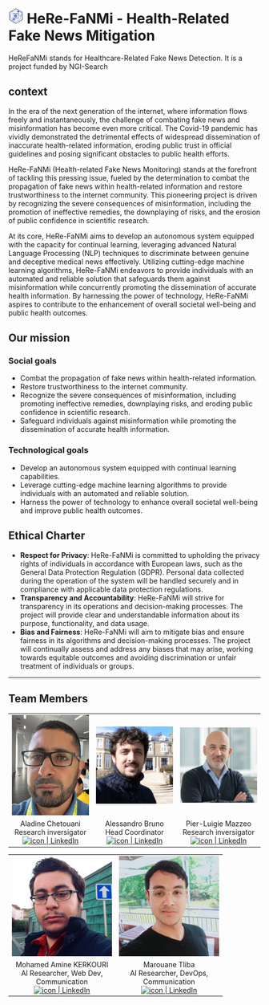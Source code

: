 # <img src="./assests/logo.png" alt="drawing" style="width:30px;"/> HeRe-FaNMi - Health-Related Fake News Mitigation

HeReFaNMi stands for Healthcare-Related Fake News Detection. It is a project funded by NGI-Search 

## context 

In the era of the next generation of the internet, where information flows freely and instantaneously, the challenge of combating fake news and misinformation has become even more critical. The Covid-19 pandemic has vividly demonstrated the detrimental effects of widespread dissemination of inaccurate health-related information, eroding public trust in official guidelines and posing significant obstacles to public health efforts.

HeRe-FaNMi (Health-related Fake News Monitoring) stands at the forefront of tackling this pressing issue, fueled by the determination to combat the propagation of fake news within health-related information and restore trustworthiness to the internet community. This pioneering project is driven by recognizing the severe consequences of misinformation, including the promotion of ineffective remedies, the downplaying of risks, and the erosion of public confidence in scientific research.

At its core, HeRe-FaNMi aims to develop an autonomous system equipped with the capacity for continual learning, leveraging advanced Natural Language Processing (NLP) techniques to discriminate between genuine and deceptive medical news effectively. Utilizing cutting-edge machine learning algorithms, HeRe-FaNMi endeavors to provide individuals with an automated and reliable solution that safeguards them against misinformation while concurrently promoting the dissemination of accurate health information. By harnessing the power of technology, HeRe-FaNMi aspires to contribute to the enhancement of overall societal well-being and public health outcomes.

## Our mission

### Social goals 

- Combat the propagation of fake news within health-related information.
- Restore trustworthiness to the internet community.
- Recognize the severe consequences of misinformation, including promoting ineffective remedies, downplaying risks, and eroding public confidence in scientific research.
- Safeguard individuals against misinformation while promoting the dissemination of accurate health information.

### Technological goals
- Develop an autonomous system equipped with continual learning capabilities.
- Leverage cutting-edge machine learning algorithms to provide individuals with an automated and reliable solution.
- Harness the power of technology to enhance overall societal well-being and improve public health outcomes.

## Ethical Charter

- **Respect for Privacy**: HeRe-FaNMi is committed to upholding the privacy rights of individuals in accordance with European laws, such as the General Data Protection Regulation (GDPR). Personal data collected during the operation of the system will be handled securely and in compliance with applicable data protection regulations.
- **Transparency and Accountability**: HeRe-FaNMi will strive for transparency in its operations and decision-making processes. The project will provide clear and understandable information about its purpose, functionality, and data usage.
- **Bias and Fairness**: HeRe-FaNMi will aim to mitigate bias and ensure fairness in its algorithms and decision-making processes. The project will continually assess and address any biases that may arise, working towards equitable outcomes and avoiding discrimination or unfair treatment of individuals or groups.


---

## Team Members 

<link rel="stylesheet" href="https://cdnjs.cloudflare.com/ajax/libs/font-awesome/4.7.0/css/font-awesome.min.css">
<table  class = "center"> 
    <tr>
        <td><img src="./assests/team/aladine.jpeg" alt="drawing" style="width:200px;height:200px;"/></td>
        <td><img src="./assests/team/alessandro.jpeg" alt="drawing" style="width:200px;"/></td>
        <td><img src="./assests/team/Pier-luigie.jpeg" alt="drawing" style="width:200px;"/></td>
    </tr>
    <tr>
        <td style ="text-align: center; vertical-align: middle">    
            Aladine Chetouani <br>
            Research inversigator <br>
            <a href="https://www.linkedin.com/in/aladine-chetouani-2aa66038/">
                <img  src="https://img.shields.io/badge/LinkedIn-0077B5?style=for-the-badge&logo=linkedin&logoColor=white"  alt="icon | LinkedIn" />
            </a>
        </td>
        <td style ="text-align: center; vertical-align: middle">    
            Alessandro Bruno <br>
            Head Coordinator<br>
            <a href="https://www.linkedin.com/in/alessandrobrun0/">
                <img  src="https://img.shields.io/badge/LinkedIn-0077B5?style=for-the-badge&logo=linkedin&logoColor=white"  alt="icon | LinkedIn" />
            </a>
        </td>
        <td style ="text-align: center; vertical-align: middle">    
            Pier-Luigie Mazzeo <br>
            Research inversigator <br>
            <a href="https://www.linkedin.com/in/pmazzeo/">
                <img  src="https://img.shields.io/badge/LinkedIn-0077B5?style=for-the-badge&logo=linkedin&logoColor=white"  alt="icon | LinkedIn" />
            </a>
        </td>
    </tr>
</table>


<table class = "center" > 
        <tr>
        <td><img src="./assests/team/amine-1.jpeg" alt="drawing" style="width:200px;"/></td>
        <td><img src="./assests/team/marouane-1.jpeg" alt="drawing" style="width:200px;"/></td>
    </tr>
    <tr>
        <td style ="text-align: center; vertical-align: middle">    
            Mohamed Amine KERKOURI <br>
            AI Researcher, Web Dev, <br> Communication<br>
            <a href="https://www.linkedin.com/in/mohamed-amine-kerkouri/">
                <img  src="https://img.shields.io/badge/LinkedIn-0077B5?style=for-the-badge&logo=linkedin&logoColor=white"  alt="icon | LinkedIn" />
            </a>
        </td>
        <td style ="text-align: center; vertical-align: middle">    
            Marouane Tliba <br>
            AI Researcher, DevOps, <br> Communication<br>
            <a href="https://www.linkedin.com/in/mtliba/">
                <img  src="https://img.shields.io/badge/LinkedIn-0077B5?style=for-the-badge&logo=linkedin&logoColor=white"  alt="icon | LinkedIn" />
            </a>
        </td>
    </tr>
</table>
